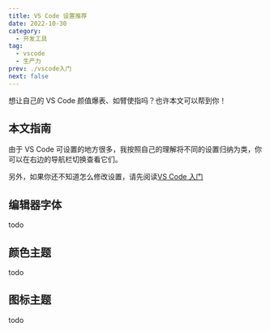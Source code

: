 ```yaml
---
title: VS Code 设置推荐
date: 2022-10-30
category:
  - 开发工具
tag:
  - vscode
  - 生产力
prev: ./vscode入门
next: false
---
```


想让自己的 VS Code 颜值爆表、如臂使指吗？也许本文可以帮到你！

<!-- more -->

## 本文指南

由于 VS Code 可设置的地方很多，我按照自己的理解将不同的设置归纳为类，你可以在右边的导航栏切换查看它们。  

另外，如果你还不知道怎么修改设置，请先阅读[VS Code 入门](./vscode%E5%85%A5%E9%97%A8.md)

## 编辑器字体

todo

## 颜色主题

todo

## 图标主题

todo